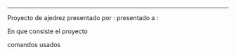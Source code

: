 ***********************************************
Proyecto de ajedrez
presentado por : 
presentado a : 

En que consiste el proyecto

comandos usados 
